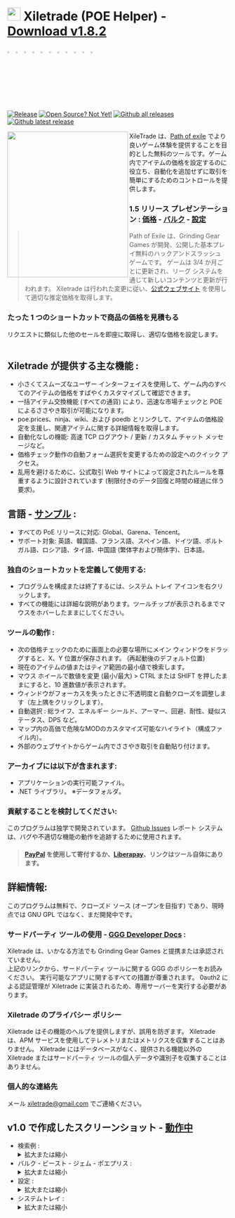 # <img src="https://i.imgur.com/dhWQgtY.png" width="30" height="30"> Xiletrade (POE Helper) - [Download v1.8.2](https://github.com/maxensas/xiletrade/releases/download/1.8.2/Xiletrade_win-x64.7z)  

[<img width="3%" height="3%" src="https://user-images.githubusercontent.com/62154281/104107842-feae5080-52bf-11eb-8e8f-d8827f1f0334.png">](https://github.com/maxensas/xiletrade)
[<img width="3%" height="3%" src="https://user-images.githubusercontent.com/62154281/104107838-fd7d2380-52bf-11eb-8d47-f949fd7a3b58.png">](https://github.com/maxensas/xiletrade/blob/master/readme/README.kr.md)
[<img width="3%" height="3%" src="https://user-images.githubusercontent.com/62154281/104107835-fd7d2380-52bf-11eb-8e08-614b2610eca4.png">](https://github.com/maxensas/xiletrade/blob/master/readme/README.fr.md)
[<img width="3%" height="3%" src="https://user-images.githubusercontent.com/62154281/104107839-fe15ba00-52bf-11eb-807e-25088a595f33.png">](https://github.com/maxensas/xiletrade/blob/master/readme/README.es.md)
[<img width="3%" height="3%" src="https://user-images.githubusercontent.com/62154281/104107836-fd7d2380-52bf-11eb-8ba2-bcdc04dab8b9.png">](https://github.com/maxensas/xiletrade/blob/master/readme/README.de.md)
[<img width="3%" height="3%" src="https://user-images.githubusercontent.com/62154281/104107833-fce48d00-52bf-11eb-896a-c5671965cb51.png">](https://github.com/maxensas/xiletrade/blob/master/readme/README.pt.md)
[<img width="3%" height="3%" src="https://user-images.githubusercontent.com/62154281/104107837-fd7d2380-52bf-11eb-8df0-091c9d9cc05a.png">](https://github.com/maxensas/xiletrade/blob/master/readme/README.ru.md)
[<img width="3%" height="3%" src="https://user-images.githubusercontent.com/62154281/104107841-feae5080-52bf-11eb-8ca7-1f402cbf6e5e.png">](https://github.com/maxensas/xiletrade/blob/master/readme/README.th.md)
[<img width="3%" height="3%" src="https://user-images.githubusercontent.com/62154281/104107840-fe15ba00-52bf-11eb-939e-d98bba60877d.png">](https://github.com/maxensas/xiletrade/blob/master/readme/README.tw.md)
[<img width="3%" height="3%" src="https://user-images.githubusercontent.com/62154281/104107834-fce48d00-52bf-11eb-8902-02d5a6d457c8.png">](https://github.com/maxensas/xiletrade/blob/master/readme/README.cn.md)
[<img width="3%" height="3%" src="https://user-images.githubusercontent.com/62154281/222918792-06b9c888-bb96-40af-a27c-68b664fe60b5.png">](https://github.com/maxensas/xiletrade/blob/master/readme/README.jp.md)<br>  
[![Release](https://img.shields.io/github/release/maxensas/xiletrade.svg)](https://github.com/maxensas/xiletrade/releases/) 
[![Open Source? Not Yet!](https://badgen.net/badge/Open%20Source%20%3F/not%20yet%20%21/d55a4c?icon=github)](https://github.com/maxensas/xiletrade/tree/master/project) 
[![Github all releases](https://img.shields.io/github/downloads/maxensas/xiletrade/total.svg)](https://GitHub.com/maxensas/xiletrade/releases/) [![Github latest release](https://img.shields.io/github/downloads/maxensas/xiletrade/latest/total.svg)](https://GitHub.com/maxensas/xiletrade/releases/)


<img align="left" width="275" height="332" src="https://user-images.githubusercontent.com/62154281/120824737-04e7e680-c559-11eb-9ef7-1c29038ca131.png">

XileTrade は、[Path of exile](https://www.pathofexile.com/) でより良いゲーム体験を提供することを目的とした無料のツールです。ゲーム内でアイテムの価格を設定するのに役立ち、自動化を追加せずに取引を簡単にするためのコントロールを提供します。
### 1.5 リリース プレゼンテーション : [価格](https://youtu.be/4mP3uOsr8oc) - [バルク](https://youtu.be/6yuLZXTho-A) - [設定](https://youtu.be/libdIjrNM-8)<br>
>Path of Exile は、Grinding Gear Games が開発、公開した基本プレイ無料のハックアンドスラッシュ ゲームです。 ゲームは 3/4 か月ごとに更新され、リーグ システムを通じて新しいコンテンツと更新が行われます。
>Xiletrade は行われた変更に従い、[公式ウェブサイト](https://www.pathofexile.com/trade/) を使用して適切な推定価格を取得します。
### たった 1 つのショートカットで商品の価格を見積もる
リクエストに類似した他のセールを即座に取得し、適切な価格を設定します。<br><br>

## Xiletrade が提供する主な機能 :
* 小さくてスムーズなユーザー インターフェイスを使用して、ゲーム内のすべてのアイテムの価格をすばやくカスタマイズして確認できます。
* 一括アイテム交換機能 (すべての通貨) により、迅速な市場チェックと POE によるささやき取引が可能になります。
* poe.prices、ninja、wiki、および poedb とリンクして、アイテムの価格設定を支援し、関連アイテムに関する詳細情報を取得します。
* 自動化なしの機能: 高速 TCP ログアウト / 更新 / カスタム チャット メッセージなど。
* 価格チェック動作の自動フォーム選択を変更するための設定へのクイック アクセス。
* 乱用を避けるために、公式取引 Web サイトによって設定されたルールを尊重するように設計されています (制限付きのデータ回復と時間の経過に伴う要求)。

## 言語 - [サンプル](https://github.com/maxensas/xiletrade/blob/master/LANGUAGES.md) :
* すべての PoE リリースに対応: Global、Garena、Tencent。
* サポート対象: 英語、韓国語、フランス語、スペイン語、ドイツ語、ポルトガル語、ロシア語、タイ語、中国語 (繁体字および簡体字)、日本語。

### 独自のショートカットを定義して使用する:
* プログラムを構成または終了するには、システム トレイ アイコンを右クリックします。
* すべての機能には詳細な説明があります。ツールチップが表示されるまでマウスをホバーしたままにしてください。

### ツールの動作 :
* 次の価格チェックのために画面上の必要な場所にメイン ウィンドウをドラッグすると、X、Y 位置が保存されます。 (再起動後のデフォルト位置)
* 現在のアイテムの値またはティア範囲の最小値で検索します。
* マウス ホイールで数値を変更 (最小/最大) > CTRL または SHIFT を押したままにすると、10 進数値が表示されます。
* ウィンドウがフォーカスを失ったときに不透明度と自動クローズを調整します（左上隅をクリックします）。
* 自動選択 : 総ライフ、エネルギー シールド、アーマー、回避、耐性、疑似ステータス、DPS など。
* マップ内の高価で危険なMODのカスタマイズ可能なハイライト（構成ファイル内）。
* 外部のウェブサイトからゲーム内でささやき取引を自動貼り付けます。

### アーカイブには以下が含まれます:
* アプリケーションの実行可能ファイル。
* .NET ライブラリ。
※データフォルダ。

### 貢献することを検討してください:
このプログラムは独学で開発されています。 [Github Issues](https://github.com/maxensas/xiletrade/issues) レポート システムは、バグや不適切な機能の動作を追跡するために使用されます。
> #### [PayPal](https://www.paypal.com/donate/?hosted_button_id=48ZSB3UMNAU6J) を使用して寄付するか、[Liberapay](https://en.liberapay.com/Xiletrade/)、リンクはツール自体にあります。

## 詳細情報:
このプログラムは無料で、クローズド ソース (オープンを目指す) であり、現時点では GNU GPL ではなく、まだ開発中です。

### サードパーティ ツールの使用 - [GGG Developer Docs](https://www.pathofexile.com/developer/docs/index#policy) :
Xiletrade は、いかなる方法でも Grinding Gear Games と提携または承認されていません。<br>
上記のリンクから、サードパーティ ツールに関する GGG のポリシーをお読みください。 実行可能なアプリに関するすべての措置が尊重されます。 0auth2 による認証管理が Xiletrade に実装されるため、専用サーバーを実行する必要があります。<br>

### Xiletrade のプライバシー ポリシー
Xiletrade はその機能のヘルプを提供しますが、誤用を防ぎます。 Xiletrade は、APM サービスを使用してテレメトリまたはメトリクスを収集することはありません。
Xiletrade にはデータベースがなく、提供される機能以外の Xiletrade またはサードパーティ ツールの個人データや識別子を収集することはありません。

### 個人的な連絡先
メール [xiletrade@gmail.com](mailto:xiletrade@gmail.com) でご連絡ください。

## v1.0 で作成したスクリーンショット - [動作中](https://github.com/maxensas/xiletrade/blob/master/SCREENSHOTS.md)
* 検索例 :<details><summary>拡大または縮小</summary><img src="https://user-images.githubusercontent.com/62154281/104071582-bfbdc380-5209-11eb-8702-e0488e2deb29.png" width="20%" height="20%"> <img src="https://user-images.githubusercontent.com/62154281/104071669-e8de5400-5209-11eb-8b78-b11148e33ce1.png" width="20%" height="20%"> <img src="https://user-images.githubusercontent.com/62154281/104071722-06132280-520a-11eb-94cf-6dc8a7fc357f.png" width="20%" height="20%"> <img src="https://user-images.githubusercontent.com/62154281/104071773-22af5a80-520a-11eb-8f64-2d44d4267db0.png" width="20%" height="20%"></details>
* バルク - ビースト - ジェム - ポエプリス :<details><summary>拡大または縮小</summary><img src="https://user-images.githubusercontent.com/62154281/104072417-79696400-520b-11eb-884b-4c2ab9687aa1.png" width="20%" height="20%"> <img src="https://user-images.githubusercontent.com/62154281/104072476-9b62e680-520b-11eb-834b-e8ca43e32f3c.png" width="20%" height="20%" align="top"> <img src="https://user-images.githubusercontent.com/62154281/104072512-addd2000-520b-11eb-878c-a9022ab55f26.png" width="20%" height="20%" align="top"> <img src="https://user-images.githubusercontent.com/62154281/104073427-f39ae800-520d-11eb-9266-24a44f6e9708.png" width="20%" height="20%" align="top"></details>
* 設定 :<details><summary>拡大または縮小</summary><img src="https://user-images.githubusercontent.com/62154281/104072131-d6b0e580-520a-11eb-97fe-6b917e9d5bb6.png" width="20%" height="20%"> <img src="https://user-images.githubusercontent.com/62154281/104072169-f7793b00-520a-11eb-8417-02b2d4185463.png" width="20%" height="20%"> <img src="https://user-images.githubusercontent.com/62154281/104072213-0e1f9200-520b-11eb-8c13-bab34c9a807a.png" width="20%" height="20%"> </details>
* システムトレイ :<details><summary>拡大または縮小</summary><img src="https://user-images.githubusercontent.com/62154281/104071973-7c178980-520a-11eb-8669-0527c3925b9e.png" width="30%" height="30%"></details>

